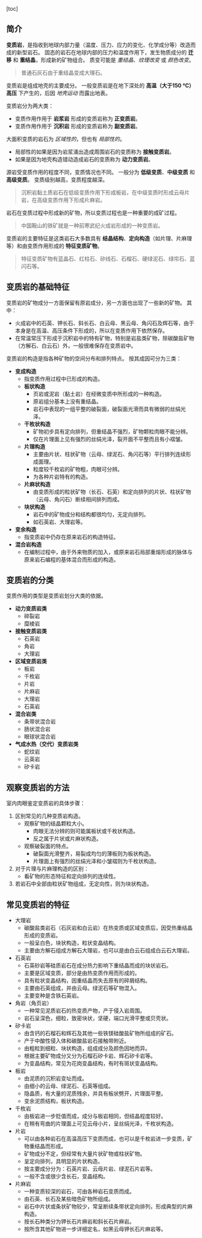 [toc]

## 简介

**变质岩**，是指收到地球内部力量（温度、压力、应力的变化、化学成分等）改造而成的新型岩石。
固态的岩石在地球内部的压力和温度作用下，发生物质成分的 **迁移** 和 **重结晶**，形成新的矿物组合。
质变可能是 *重结晶*、*纹理改变* 或 *颜色改变*。

> 普通石灰石由于重结晶变成大理石。

变质岩是组成地壳的主要成分。
一般变质岩是在地下深处的 **高温（大于150 ℃）高压** 下产生的，后因 *地壳运动* 而露出地表。

变质岩分为两大类：

- 变质作用作用于 **岩浆岩** 形成的变质岩称为 **正变质岩**。
- 变质作用作用于 **沉积岩** 形成的变质岩称为 **副变质岩**。

大面积变质的岩石为 *区域性的*，但也有 *局部性的*。

- 局部性的如果是因为岩浆涌出造成周围岩石的变质称为 **接触变质岩**。
- 如果是因为地壳构造错动造成岩石的变质称为 **动力变质岩**。

源岩受变质作用的程度不同，变质情况也不同。
一般分为 **低级变质**、**中级变质** 和 **高级变质**。
变质级别越高，变质程度越深。

> 沉积岩黏土质岩石在低级变质作用下形成板岩，在中级变质时形成云母片岩，在高级变质作用下形成片麻岩。

岩石在变质过程中形成新的矿物，所以变质过程也是一种重要的成矿过程。

> 中国鞍山的铁矿就是一种前寒武纪火成岩形成的一种变质岩。

变质岩的主要特征是这类岩石大多数具有 **结晶结构**、**定向构造**（如片理、片麻理等）和由变质作用形成的 **特征变质矿物**。

> 特征变质矿物有蓝晶石、红柱石、矽线石、石榴石、硬绿泥石、绿帘石、蓝闪石等。

## 变质岩的基础特征

变质岩的矿物成分一方面保留有原岩成分，另一方面也出现了一些新的矿物。
其中：

- 火成岩中的石英、钾长石、斜长石、白云母、黑云母、角闪石及辉石等，由于本身是在高温、高压条件下形成的，所以在变质作用下依然保存。
- 在常温常压下形成于沉积岩中的特有矿物，特别是岩盐类矿物，除碳酸盐矿物（方解石、白云石）外，一般很难保存在变质岩中。

变质岩的构造是指各种矿物的空间分布和排列特点。
按其成因可分为三类：

- **变成构造**
	- 指变质作用过程中已形成的构造。
	- **板状构造**
		- 页岩或泥岩（黏土岩）在经微变质中所形成的一种构造。
		- 原岩组分基本上没有重结晶。
		- 岩石中表现的一组平整的破裂面，破裂面光滑而具有微弱的丝绢光泽。
	- **干枚状构造**
		- 矿物初步具有定向排列，但重结晶不强烈，矿物颗粒肉眼不能分辨。
		- 仅在片理面上见有强烈的丝绢光泽，裂开面不平整而且有小褶皱。
	- **片理构造**
		- 主要由片状、柱状矿物（云母、绿泥石、角闪石等）平行排列连续形成面理。
		- 粒度较千枚岩的矿物粗，肉眼可分辨。
		- 为各种片岩特有的构造。
	- **片麻状构造**
		- 由变质形成的粒状矿物（长石、石英）和定向排列的片状、柱状矿物（云母、角闪石）断续相间排列而成。
	- **块状构造**
		- 岩石中的矿物成分和结构都很均匀，无定向排列。
		- 如石英岩、大理岩等。
- **变余构造**
	- 指变质岩中仍存在原来岩石的构造特征。
- **混合岩构造**
	- 在编制过程中，由于外来物质的加入，或原来岩石局部重熔形成的脉体与原来岩石编程的基体混合而形成的构造。

## 变质岩的分类

变质作用的类型是变质岩划分大类的依据。

- **动力变质岩类**
	- 碎裂岩
	- 糜棱岩
- **接触变质岩类**
	- 石英岩
	- 角岩
	- 大理岩
- **区域变质岩类**
	- 板岩
	- 千枚岩
	- 片岩
	- 片麻岩
	- 大理岩
	- 石英岩
- **混合岩类**
	- 条带状混合岩
	- 肠状混合岩
	- 眼球状混合岩
- **气成水热（交代）变质岩类**
	- 蛇纹岩
	- 云英岩
	- 矽卡岩

## 观察变质岩的方法

室内肉眼鉴定变质岩的具体步骤：

1. 区别常见的几种变质岩构造。
	- 观察矿物的结晶颗粒大小。
		- 肉眼无法分辨的则可能属板状或千枚状构造。
		- 反之属于片状或片麻状构造。
	- 观察破裂面的特点。
	 	- 破裂面光滑整齐，易裂成均匀的薄板则为板状构造。
		- 片理面上有强烈的丝绢光泽和小皱褶则为千枚状构造。
2. 对于片理与片麻理构造的区别：
	- 看矿物的形态特征和定向排列的连续性。
3. 若岩石中全部由粒状矿物组成，无定向性，则为块状构造。

## 常见变质岩的特征

- 大理岩
	- 碳酸盐类岩石（石灰岩和白云岩）在热变质或区域变质后，因受热重结晶形成的变质岩。
	- 一般呈白色，块状构造，粒状变晶结构。
	- 主要由方解石组成方解石大理岩，也可以是由白云石组成白云石大理岩。
- 石英岩
	- 石英砂岩等硅质岩石在成分热力影响下重结晶而成的块状岩石。
	- 主要是区域变质，部分是由热变质作用而形成的。
	- 具有粒状变晶结构，因重结晶而失去原有的碎屑结构。
	- 主要由石英组成，并由云母。绿泥石等矿物混入。
	- 主要变种是含铁石英岩。
- 角岩（角页岩）
	- 一种常见泥质岩石的热变质产物，产于侵入岩周围。
	- 岩石呈深色，细粒，致密块状，坚硬，端口光滑平整或贝壳状。
- 矽卡岩
	- 由含钙的石榴石和辉石及其他一些铁镁硅酸盐矿物所组成的矿石。
	- 产于中酸性侵入体和碳酸盐岩石接触带附近。
	- 由粗粒到细粒、块状构造，组成成分及颜色因地而异。
	- 根据主要矿物成分又分为石榴石矽卡岩、辉石矽卡岩等。
	- 为变晶结构，常见为花岗变晶结构，有时有斑状变晶结构。
- 板岩
	- 由泥质的沉积岩变址而成。
	- 由细小的云母、绿泥石、石英等组成。
	- 隐晶质，有大量的泥质残余，并具有板状劈开，片理面平整。
	- 变余泥质结构，板状构造。
- 千枚岩
	- 由板岩进一步贬值而成，成分与板岩相同，但结晶程度较好。
	- 在稍有弯曲的片理面上可见云母小片，呈丝绢光泽，千枚状构造。
- 片岩
	- 可以由各种岩石在高温高压下变质而成，也可以是千枚岩进一步变质，矿物重结晶而形成。
	- 矿物成分不定，但经常有大量片状矿物或柱状矿物。
	- 呈定向排列，具明显的片状构造。
	- 按主要成分分为：石英片岩、云母片岩、绿泥石片岩等。
	- 一般不含或很少含长石，变晶结构。
- 片麻岩
	- 一种变质较深的岩石，可由各种岩石变质而成。
	- 由石英、长石及某些暗色矿物所组成。
	- 岩石中片状或条状矿物较少，常呈断续条带状定向排列，形成典型的片麻构造。
	- 按长石种类分为钾长石片麻岩和斜长石片麻岩。
	- 按所含其他矿物进一步详细定名，如黑云母钾长石片麻岩等。
